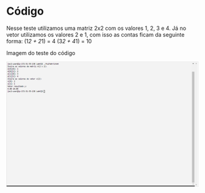 # Código

Nesse teste utilizamos uma matriz 2x2 com os valores 1, 2, 3 e 4. Já no vetor utilizamos os valores 2 e 1, com isso as contas ficam da seguinte forma:
(1*2 + 2*1) = 4
(3*2 + 4*1) = 10

Imagem do teste do código

![Texto Alternativo](https://github.com/Neto-Sciamarelli/SO/blob/main/Lab4/TesteLab4.png)
